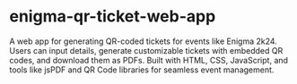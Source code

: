 # enigma-qr-ticket-web-app
A web app for generating QR-coded tickets for events like Enigma 2k24. Users can input details, generate customizable tickets with embedded QR codes, and download them as PDFs. Built with HTML, CSS, JavaScript, and tools like jsPDF and QR Code libraries for seamless event management.
